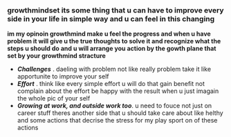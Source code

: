 ### growthmindset its some thing that u can have to improve every side in your life in simple way and u can feel in this changing
**im my opinoin growthmind make u feel the progress and when u have problem it will give u the true thoughts to solve it and recognize what the steps u should do and u will arrange you action by the gowth plane that set by your growthmind stracture**


- ***Challenges*** . daeling with problem not like really problem take it like apportunite to improve your self 
- ***Effort*** . think like every simple effort u will do that gain benefit not complain about the effort be happy with the result when u just imagain the whole pic of your self 
- ***Growing at work, and outside work too***. u need to fouce not just on career stuff theres another side that u should take care about like helthy and some actions that decrise the stress for my play sport on of these actions
 